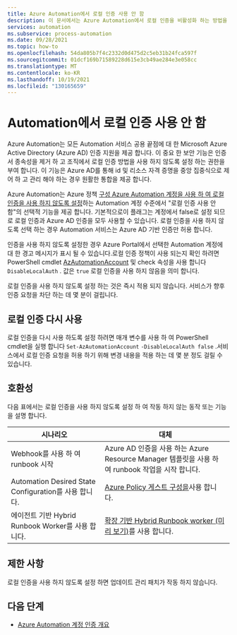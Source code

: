 ```yaml
---
title: Azure Automation에서 로컬 인증 사용 안 함
description: 이 문서에서는 Azure Automation에서 로컬 인증을 비활성화 하는 방법을 설명 합니다.
services: automation
ms.subservice: process-automation
ms.date: 09/28/2021
ms.topic: how-to
ms.openlocfilehash: 54da805b7f4c2332d0d475d2c5eb31b24fca597f
ms.sourcegitcommit: 01dcf169b71589228d615e3cb49ae284e3e058cc
ms.translationtype: MT
ms.contentlocale: ko-KR
ms.lasthandoff: 10/19/2021
ms.locfileid: "130165659"
---
```

# <a name="disable-local-authentication-in-automation"></a>Automation에서 로컬 인증 사용 안 함

Azure Automation는 모든 Automation 서비스 공용 끝점에 대 한 Microsoft Azure Active Directory (Azure AD) 인증 지원을 제공 합니다. 이 중요 한 보안 기능은 인증서 종속성을 제거 하 고 조직에서 로컬 인증 방법을 사용 하지 않도록 설정 하는 권한을 부여 합니다. 이 기능은 Azure AD를 통해 id 및 리소스 자격 증명을 중앙 집중식으로 제어 하 고 관리 해야 하는 경우 원활한 통합을 제공 합니다.

Azure Automation는 Azure 정책 [구성 Azure Automation 계정을 사용 하 여 로컬 인증을 사용 하지 않도록 설정](../automation/policy-reference.md#azure-automation)하는 Automation 계정 수준에서 "로컬 인증 사용 안 함"의 선택적 기능을 제공 합니다. 기본적으로이 플래그는 계정에서 false로 설정 되므로 로컬 인증과 Azure AD 인증을 모두 사용할 수 있습니다. 로컬 인증을 사용 하지 않도록 선택 하는 경우 Automation 서비스는 Azure AD 기반 인증만 허용 합니다.

인증을 사용 하지 않도록 설정한 경우 Azure Portal에서 선택한 Automation 계정에 대 한 경고 메시지가 표시 될 수 있습니다.로컬 인증 정책이 사용 되는지 확인 하려면 PowerShell cmdlet [AzAutomationAccount](/powershell/module/az.automation/get-azautomationaccount) 및 check 속성을 사용 합니다 `DisableLocalAuth` . 값은 `true` 로컬 인증을 사용 하지 않음을 의미 합니다.

로컬 인증을 사용 하지 않도록 설정 하는 것은 즉시 적용 되지 않습니다. 서비스가 향후 인증 요청을 차단 하는 데 몇 분이 걸립니다.
 
## <a name="re-enable-local-authentication"></a>로컬 인증 다시 사용

로컬 인증을 다시 사용 하도록 설정 하려면 매개 변수를 사용 하 여 PowerShell cmdlet을 실행 합니다 `Set-AzAutomationAccount` `-DisableLocalAuth false` .서비스에서 로컬 인증 요청을 허용 하기 위해 변경 내용을 적용 하는 데 몇 분 정도 걸릴 수 있습니다. 

## <a name="compatibility"></a>호환성

다음 표에서는 로컬 인증을 사용 하지 않도록 설정 하 여 작동 하지 않는 동작 또는 기능을 설명 합니다.

|시나리오 | 대체 |
|---|---|
|Webhook를 사용 하 여 runbook 시작 | Azure AD 인증을 사용 하는 Azure Resource Manager 템플릿을 사용 하 여 runbook 작업을 시작 합니다. |
|Automation Desired State Configuration를 사용 합니다.| [Azure Policy 게스트 구성을](../governance/policy/concepts/guest-configuration.md)사용 합니다.  |
|에이전트 기반 Hybrid Runbook Worker를 사용 합니다.| [확장 기반 Hybrid Runbook worker (미리 보기)](./extension-based-hybrid-runbook-worker-install.md)를 사용 합니다.|

## <a name="limitations"></a>제한 사항

로컬 인증을 사용 하지 않도록 설정 하면 업데이트 관리 패치가 작동 하지 않습니다.


## <a name="next-steps"></a>다음 단계
- [Azure Automation 계정 인증 개요](./automation-security-overview.md)
